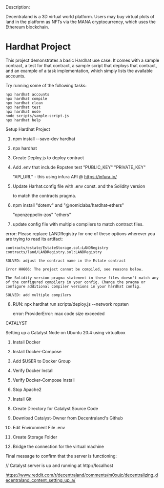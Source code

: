 

Description:

Decentraland is a 3D virtual world platform. Users may buy virtual plots of land in the platform as NFTs via the MANA cryptocurrency, which uses the Ethereum blockchain.

#  Hardhat Project

This project demonstrates a basic Hardhat use case. It comes with a sample contract, a test for that contract, a sample script that deploys that contract, and an example of a task implementation, which simply lists the available accounts.

Try running some of the following tasks:

```shell
npx hardhat accounts
npx hardhat compile
npx hardhat clean
npx hardhat test
npx hardhat node
node scripts/sample-script.js
npx hardhat help
```
Setup Hardhat Project

1. npm install --save-dev hardhat

2. npx hardhat

3. Create Deploy.js to deploy contract 

4. Add .env that include Ropsten test "PUBLIC_KEY" "PRIVATE_KEY" 

    "API_URL" - this using infura API @ https://infura.io/

5. Update Harhat.config file with .env const. and the Solidity version 

    to match the contracts pragma.

6. npm install "dotenv" and "@nomiclabs/hardhat-ethers" 

    "openzeppelin-zos" "ethers"

7. update config file with multiple compilers to match contract files.

error: 
    Please replace LANDRegistry for one of these options wherever you are trying to read its artifact:

    contracts/estate/EstateStorage.sol:LANDRegistry
    contracts/land/LANDRegistry.sol:LANDRegistry

    SOLVED: adjust the contract name in the Estate contract

    Error HH606: The project cannot be compiled, see reasons below.

    The Solidity version pragma statement in these files doesn't match any of the configured compilers in your config. Change the pragma or configure additional compiler versions in your hardhat config.

    SOLVED: add multiple compilers


8. RUN:  npx hardhat run scripts/deploy.js --network ropsten

    error: ProviderError: max code size exceeded






CATALYST

Setting up a Catalyst Node on Ubuntu 20.4 using virtualbox


1. Install Docker

2. Install Docker-Compose

3. Add $USER to Docker Group

4. Verify Docker Install

5. Verify Docker-Compose Install

6. Stop Apache2

7. Install Git

8. Create Directory for Catalyst Source Code

9. Download Catalyst-Owner from Decentraland's Github

11. Edit Environment File .env

12. Create Storage Folder

13. Bridge the connection for the virtual machine 


Final message to confirm that the server is functioning:

// Catalyst server is up and running at http://localhost

https://www.reddit.com/r/decentraland/comments/m0xujc/decentralizing_decentraland_content_setting_up_a/